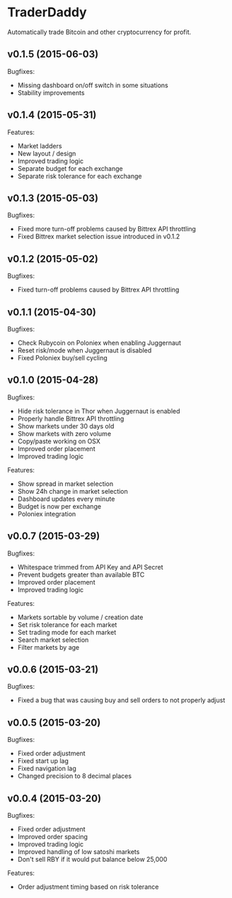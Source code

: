 # TraderDaddy
Automatically trade Bitcoin and other cryptocurrency for profit.



## v0.1.5 (2015-06-03)

Bugfixes:
- Missing dashboard on/off switch in some situations
- Stability improvements



## v0.1.4 (2015-05-31)

Features:
- Market ladders
- New layout / design
- Improved trading logic
- Separate budget for each exchange
- Separate risk tolerance for each exchange



## v0.1.3 (2015-05-03)

Bugfixes:
- Fixed more turn-off problems caused by Bittrex API throttling
- Fixed Bittrex market selection issue introduced in v0.1.2



## v0.1.2 (2015-05-02)

Bugfixes:
- Fixed turn-off problems caused by Bittrex API throttling



## v0.1.1 (2015-04-30)

Bugfixes:
- Check Rubycoin on Poloniex when enabling Juggernaut
- Reset risk/mode when Juggernaut is disabled
- Fixed Poloniex buy/sell cycling



## v0.1.0 (2015-04-28)

Bugfixes:
- Hide risk tolerance in Thor when Juggernaut is enabled
- Properly handle Bittrex API throttling
- Show markets under 30 days old
- Show markets with zero volume
- Copy/paste working on OSX
- Improved order placement
- Improved trading logic

Features:
- Show spread in market selection
- Show 24h change in market selection
- Dashboard updates every minute
- Budget is now per exchange
- Poloniex integration



## v0.0.7 (2015-03-29)

Bugfixes:
- Whitespace trimmed from API Key and API Secret
- Prevent budgets greater than available BTC
- Improved order placement
- Improved trading logic

Features:
- Markets sortable by volume / creation date
- Set risk tolerance for each market
- Set trading mode for each market
- Search market selection
- Filter markets by age



## v0.0.6 (2015-03-21)

Bugfixes:
- Fixed a bug that was causing buy and sell orders to not properly adjust



## v0.0.5 (2015-03-20)

Bugfixes:
- Fixed order adjustment
- Fixed start up lag
- Fixed navigation lag
- Changed precision to 8 decimal places
 


## v0.0.4 (2015-03-20)

Bugfixes:
- Fixed order adjustment
- Improved order spacing
- Improved trading logic
- Improved handling of low satoshi markets
- Don't sell RBY if it would put balance below 25,000

Features:
- Order adjustment timing based on risk tolerance

